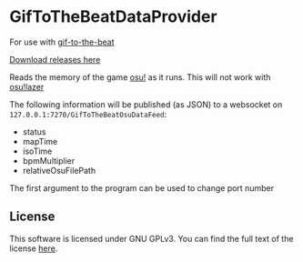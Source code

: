# GifToTheBeatDataProvider

For use with [gif-to-the-beat](https://github.com/cadon0/gif-to-the-beat)

[Download releases here](https://github.com/cadon0/ProcessMemoryDataFinder/releases)

Reads the memory of the game [osu!](https://osu.ppy.sh/) as it runs. This will not work with [osu!lazer](https://github.com/ppy/osu)

The following information will be published (as JSON) to a websocket on `127.0.0.1:7270/GifToTheBeatOsuDataFeed`:

- status
- mapTime
- isoTime
- bpmMultiplier
- relativeOsuFilePath

The first argument to the program can be used to change port number

## License

This software is licensed under GNU GPLv3. You can find the full text of the license [here](https://github.com/Piotrekol/ProcessMemoryDataFinder/blob/master/LICENSE).
